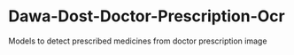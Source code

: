 # Dawa-Dost-Doctor-Prescription-Ocr
Models to detect prescribed medicines from doctor prescription image
